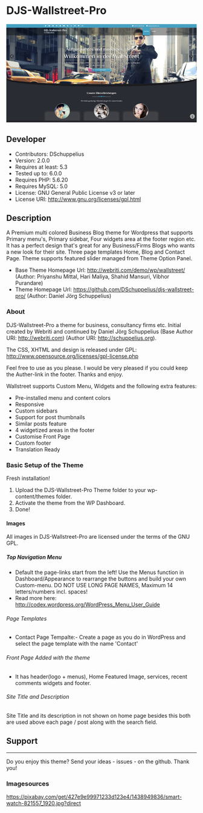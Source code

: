 # DJS-Wallstreet-Pro

![Theme](screenshot.png)


## Developer

- Contributors: DSchuppelius
- Version: 2.0.0
- Requires at least: 5.3
- Tested up to: 6.0.0
- Requires PHP: 5.6.20
- Requires MySQL: 5.0
- License: GNU General Public License v3 or later
- License URI: http://www.gnu.org/licenses/gpl.html


## Description

A Premium multi colored Business Blog theme for Wordpress that supports Primary menu's, Primary sidebar, Four widgets area at the footer region etc. 
It has a perfect design that's great for any Business/Firms Blogs who wants a new look for their site. Three page templates Home, Blog and Contact Page. 
Theme supports featured slider managed from Theme Option Panel.

- Base Theme Homepage Url: http://webriti.com/demo/wp/wallstreet/
  (Author: Priyanshu Mittal, Hari Maliya, Shahid Mansuri, Vibhor Purandare)
- Theme Homepage Url: https://github.com/DSchuppelius/djs-wallstreet-pro/
  (Author: Daniel Jörg Schuppelius)

### About

DJS-Wallstreet-Pro a theme for business, consultancy firms etc. Initial created by Webriti and continued by Daniel Jörg Schuppelius (Base Author URI: http://webriti.com) (Author URI: http://schuppelius.org). 

The CSS, XHTML and design is released under GPL:
http://www.opensource.org/licenses/gpl-license.php

Feel free to use as you please. I would be very pleased if you could keep the Auther-link in the footer. Thanks and enjoy.

Wallstreet supports Custom Menu, Widgets and the following extra features:

 - Pre-installed menu and content colors
 - Responsive
 - Custom sidebars
 - Support for post thumbnails
 - Similar posts feature
 - 4 widgetized areas in the footer
 - Customise Front Page 
 - Custom footer
 - Translation Ready 
 

### Basic Setup of the Theme

Fresh installation!

1. Upload the DJS-Wallstreet-Pro Theme folder to your wp-content/themes folder.
2. Activate the theme from the WP Dashboard.
3. Done!

#### Images

All images in DJS-Wallstreet-Pro are licensed under the terms of the GNU GPL.

##### Top Navigation Menu

- Default the page-links start from the left! Use the Menus function in Dashboard/Appearance to rearrange the buttons and build your own Custom-menu. DO NOT USE LONG PAGE NAMES, Maximum 14 letters/numbers incl. spaces!
- Read more here: http://codex.wordpress.org/WordPress_Menu_User_Guide

###### Page Templates

- Contact  Page Tempalte:- Create a page as you do in WordPress and select the page template with the name 'Contact'

###### Front Page Added with the theme

- It has header(logo + menus), Home Featured Image, services, recent comments widgets and footer.

###### Site Title and Description

Site Title and its description in not shown on home page besides this both are used above each page / post along with the search field.
    

## Support
-------

Do you enjoy this theme? Send your ideas - issues - on the github. Thank you!


### Imagesources

https://pixabay.com/get/427e9e99971233d123e4/1438949836/smart-watch-821557_1920.jpg?direct
